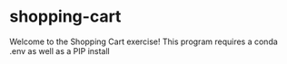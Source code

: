 # shopping-cart

Welcome to the Shopping Cart exercise!
This program requires a conda .env as well as a PIP install